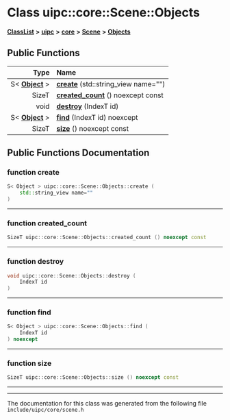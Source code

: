 

# Class uipc::core::Scene::Objects



[**ClassList**](annotated.md) **>** [**uipc**](namespaceuipc.md) **>** [**core**](namespaceuipc_1_1core.md) **>** [**Scene**](classuipc_1_1core_1_1_scene.md) **>** [**Objects**](classuipc_1_1core_1_1_scene_1_1_objects.md)










































## Public Functions

| Type | Name |
| ---: | :--- |
|  S&lt; [**Object**](classuipc_1_1core_1_1_object.md) &gt; | [**create**](#function-create) (std::string\_view name="") <br> |
|  SizeT | [**created\_count**](#function-created_count) () noexcept const<br> |
|  void | [**destroy**](#function-destroy) (IndexT id) <br> |
|  S&lt; [**Object**](classuipc_1_1core_1_1_object.md) &gt; | [**find**](#function-find) (IndexT id) noexcept<br> |
|  SizeT | [**size**](#function-size) () noexcept const<br> |




























## Public Functions Documentation




### function create 

```C++
S< Object > uipc::core::Scene::Objects::create (
    std::string_view name=""
) 
```




<hr>



### function created\_count 

```C++
SizeT uipc::core::Scene::Objects::created_count () noexcept const
```




<hr>



### function destroy 

```C++
void uipc::core::Scene::Objects::destroy (
    IndexT id
) 
```




<hr>



### function find 

```C++
S< Object > uipc::core::Scene::Objects::find (
    IndexT id
) noexcept
```




<hr>



### function size 

```C++
SizeT uipc::core::Scene::Objects::size () noexcept const
```




<hr>

------------------------------
The documentation for this class was generated from the following file `include/uipc/core/scene.h`

